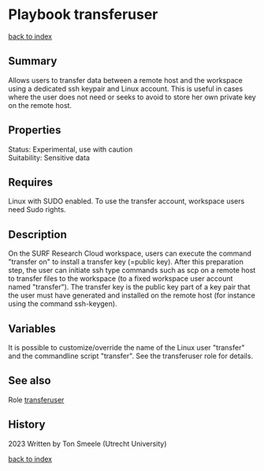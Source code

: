 # Playbook transferuser
[back to index](../index.md#Playbooks)

## Summary
Allows users to transfer data between a remote host and the workspace using
a dedicated ssh keypair and Linux account. This is useful in cases where the user
does not need or seeks to avoid to store her own private key on the remote host.  

## Properties
Status: Experimental, use with caution  
Suitability: Sensitive data         

## Requires
Linux with SUDO enabled. To use the transfer account, workspace users need Sudo rights.

## Description
On the SURF Research Cloud workspace, users can execute the command "transfer on" to 
install a transfer key (=public key). After this preparation step, the user can initiate ssh type 
commands such as scp on a remote host to transfer files to the workspace (to a
fixed workspace user account named "transfer").
The transfer key is the public key part of a key pair that the user must have generated
and installed on the remote host (for instance using the command ssh-keygen).  


## Variables
It is possible to customize/override the name of the Linux user "transfer" and the commandline
script "transfer". See the transferuser role for details.

## See also
Role [transferuser](../roles/transferuser.md)

## History
2023 Written by Ton Smeele (Utrecht University)

[back to index](../index.md#Playbooks)
